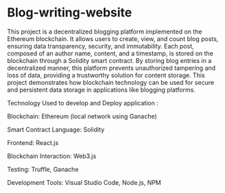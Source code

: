 # Blog-writing-website
This project is a decentralized blogging platform implemented on the Ethereum blockchain. It allows users to create, view, and count blog posts, ensuring data transparency, security, and immutability. Each post, composed of an author name, content, and a timestamp, is stored on the blockchain through a Solidity smart contract. By storing blog entries in a decentralized manner, this platform prevents unauthorized tampering and loss of data, providing a trustworthy solution for content storage. This project demonstrates how blockchain technology can be used for secure and persistent data storage in applications like blogging platforms.

Technology Used to develop and Deploy application :

Blockchain: Ethereum (local network using Ganache)

Smart Contract Language: Solidity

Frontend: React.js

Blockchain Interaction: Web3.js

Testing: Truffle, Ganache

Development Tools: Visual Studio Code, Node.js, NPM
